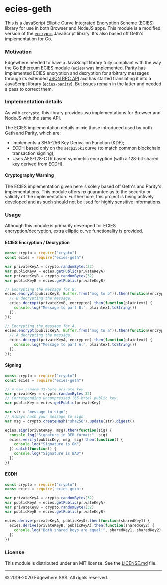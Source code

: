 # ecies-geth

This is a JavaScript Elliptic Curve Integrated Encryption Scheme (ECIES) library for use in both Browser and NodeJS apps.
This module is a modified version of the [`eccrypto`](https://github.com/bitchan/eccrypto) JavaScript library.
It's also based off Geth's implementation for Go.

### Motivation

Edgewhere needed to have a JavaScript library fully compliant with the way the Go Ethereum ECIES module ([`ecies`](https://godoc.org/github.com/ethereum/go-ethereum/crypto/ecies)) was implemented.
[Parity](https://www.parity.io/) has implemented ECIES encryption and decryption for arbitrary messages through its extended [JSON RPC API](https://wiki.parity.io/JSONRPC-parity-module.html) and has started translating it into a JavaScript library ([`ecies-parity`](https://www.npmjs.com/package/ecies-parity)). But issues remain in the latter and needed a pass to correct them.


### Implementation details

As with `eccrypto`, this library provides two implementations for Browser and NodeJS with the same API. 

The ECIES implementation details mimic those introduced used by both Geth and Parity, which are:
* Implements a SHA-256 Key Derivation Function (KDF);
* ECDH based only on the `secp256k1` curve (to match common blockchain transaction signing);
* Uses AES-128-CTR based symmetric encryption (with a 128-bit shared key derived from ECDH).

#### Cryptography Warning

The ECIES implementation given here is solely based off Geth's and Parity's implementations. This module offers no guarantee as to the security or validity of the implementation. Furthermore, this project is being actively developed and as such should not be used for highly sensitive informations.  


### Usage

Although this module is primarily developed for ECIES encryption/decryption, extra elliptic curve functionality is provided.

#### ECIES Encryption / Decryption

```typescript
const crypto = require("crypto")
const ecies = require("ecies-geth")

var privateKeyA = crypto.randomBytes(32)
var publicKeyA = ecies.getPublic(privateKeyA)
var privateKeyB = crypto.randomBytes(32)
var publicKeyB = ecies.getPublic(privateKeyB)

// Encrypting the message for B.
ecies.encrypt(publicKeyB, Buffer.from("msg to b")).then(function(encrypted) {
  // B decrypting the message.
  ecies.decrypt(privateKeyB, encrypted).then(function(plaintext) {
    console.log("Message to part B:", plaintext.toString())
  });
});

// Encrypting the message for A.
ecies.encrypt(publicKeyA, Buffer.from("msg to a")).then(function(encrypted) {
  // A decrypting the message.
  ecies.decrypt(privateKeyA, encrypted).then(function(plaintext) {
    console.log("Message to part A:", plaintext.toString())
  });
});
```

#### Signing 

```typescript
const crypto = require("crypto")
const ecies = require("ecies-geth")

// A new random 32-byte private key.
var privateKey = crypto.randomBytes(32)
// Corresponding uncompressed (65-byte) public key.
var publicKey = ecies.getPublic(privateKey)

var str = "message to sign";
// Always hash your message to sign!
var msg = crypto.createHash("sha256").update(str).digest()

ecies.sign(privateKey, msg).then(function(sig) {
  console.log("Signature in DER format:", sig)
  ecies.verify(publicKey, msg, sig).then(function() {
    console.log("Signature is OK")
  }).catch(function() {
    console.log("Signature is BAD")
  })
})
```

#### ECDH

```typescript
const crypto = require("crypto")
const ecies = require("ecies-geth")

var privateKeyA = crypto.randomBytes(32)
var publicKeyA = ecies.getPublic(privateKeyA)
var privateKeyB = crypto.randomBytes(32)
var publicKeyB = ecies.getPublic(privateKeyB)

ecies.derive(privateKeyA, publicKeyB).then(function(sharedKey1) {
  ecies.derive(privateKeyB, publicKeyA).then(function(sharedKey2) {
    console.log("Both shared keys are equal:", sharedKey1, sharedKey2);
  })
})
```


### License

This module is distributed under an MIT license.
See the [LICENSE.md](LICENSE.md) file.


<hr />
&copy; 2019-2020 Edgewhere SAS. All rights reserved.